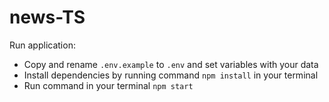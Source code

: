 # news-TS

Run application:  
- Copy and rename `.env.example` to `.env` and set variables with your data  
- Install dependencies by running command `npm install` in your terminal
- Run command in your terminal `npm start`  
